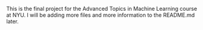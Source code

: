 This is the final project for the Advanced Topics in Machine Learning course at NYU. I will be adding more files and more information to the README.md later. 
